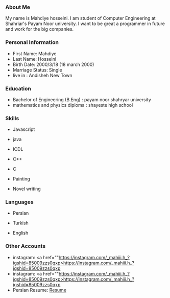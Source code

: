 <img src="" />

### About Me

My name is Mahdiye hosseini.
I am student of Computer Engineering at Shahriar's Payam Noor university. 
I want to be great a programmer in future and work for the big companies.

### Personal Information

- First Name: Mahdiye
- Last Name: Hosseini
- Birth Date: 2000/3/18 (18 march 2000)
- Marriage Status: Single
- live in : Andisheh New Town

### Education

- Bachelor of Engineering (B.Eng) : payam noor shahryar university
- mathematics and physics diploma : shayeste high school

### Skills

+ Javascript

+ java

+ ICDL

+ C++

+ C

+ Painting

+ Novel writing

### Languages

- Persian

- Turkish

- English


### Other Accounts

- instagram: <a href=""https://instagram.com/_mahiii.h_?igshid=85009zzs0qxp>https://instagram.com/_mahiii.h_?igshid=85009zzs0qxp</a></li>
- instagram: <a href=""https://instagram.com/_mahiii.h_?igshid=85009zzs0qxp>https://instagram.com/_mahiii.h_?igshid=85009zzs0qxp</a></li>
- Persian Resume: <a href=""> Resume </a>

